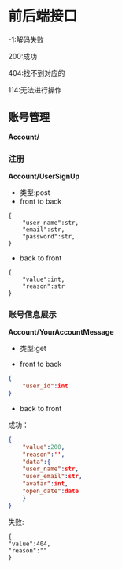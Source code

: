 # 前后端接口

-1:解码失败

200:成功

404:找不到对应的

114:无法进行操作

## 账号管理

**Account/**

### 注册

**Account/UserSignUp**

- 类型:post
- front to back

```
{
	"user_name":str,
	"email":str,
	"password":str,
}
```

- back to front 

```
{
	"value":int,
	"reason":str
}
```



### 账号信息展示

**Account/YourAccountMessage**

- 类型:get

- front to back

```json
{
	"user_id":int
}
```

- back to front

成功：

```json
{
    "value":200,
    "reason":'',
    "data":{
	"user_name":str,
	"user_email":str,
	"avatar":int,
	"open_date":date
	}
}
```

失败:

```
{
"value":404,
"reason":""
}
```





### 